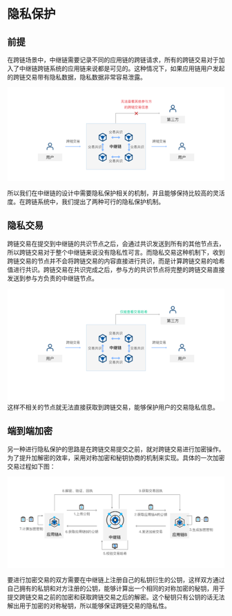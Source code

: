 # 隐私保护
## 前提

在跨链场景中，中继链需要记录不同的应用链的跨链请求，所有的跨链交易对于加入了中继链跨链系统的应用链来说都是可见的。这种情况下，如果应用链用户发起的跨链交易带有隐私数据，隐私数据非常容易泄露。

![!](../../assets/privacy1.png)

所以我们在中继链的设计中需要隐私保护相关的机制，并且能够保持比较高的灵活度。在跨链系统中，我们提出了两种可行的隐私保护机制。

## 隐私交易

跨链交易在提交到中继链的共识节点之后，会通过共识发送到所有的其他节点去，所以跨链交易对于整个中继链来说没有隐私性可言。而隐私交易这种机制下，收到跨链交易的节点并不会将跨链交易的内容直接进行共识，而是计算跨链交易的哈希值进行共识。跨链交易在共识完成之后，参与方的共识节点将完整的跨链交易直接发送到参与方负责的中继链节点。

![!](../../assets/privacy2.png)
这样不相关的节点就无法直接获取到跨链交易，能够保护用户的交易隐私信息。

## 端到端加密

另一种进行隐私保护的思路是在跨链交易提交之前，就对跨链交易进行加密操作。为了提升加解密的效率，采用对称加密和秘钥协商的机制来实现。具体的一次加密交易过程如下图：

![!](../../assets/privacy3.png)


要进行加密交易的双方需要在中继链上注册自己的私钥衍生的公钥，这样双方通过自己拥有的私钥和对方注册的公钥，能够计算出一个相同的对称加密的秘钥，用于提交跨链交易之前的加密和获取跨链交易之后的解密。这个秘钥只有公钥的话无法解出用于加密的对称秘钥，所以能够保证跨链交易的隐私性。

